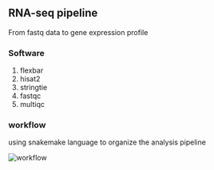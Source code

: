 ## RNA-seq pipeline 

From fastq data to gene expression profile

### Software

1. flexbar
2. hisat2
3. stringtie
4. fastqc
5. multiqc

### workflow

using snakemake language to organize the analysis pipeline

![workflow](\hisat2_workflow.svg)